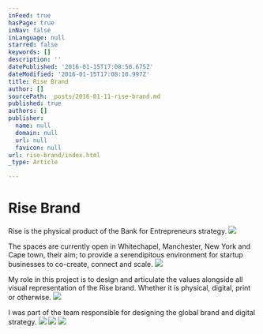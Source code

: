 ```yaml
---
inFeed: true
hasPage: true
inNav: false
inLanguage: null
starred: false
keywords: []
description: ''
datePublished: '2016-01-15T17:08:50.675Z'
dateModified: '2016-01-15T17:08:10.997Z'
title: Rise Brand
author: []
sourcePath: _posts/2016-01-11-rise-brand.md
published: true
authors: []
publisher:
  name: null
  domain: null
  url: null
  favicon: null
url: rise-brand/index.html
_type: Article

---
```

# Rise Brand

Rise is the physical product of the Bank for Entrepreneurs strategy.
![](https://the-grid-user-content.s3-us-west-2.amazonaws.com/63c65730-3255-43a3-9dda-a6b1569f7494.png)

The spaces are currently open in Whitechapel, Manchester, New York and Cape town, their aim; to provide a serendipitous environment for startup businesses to co-create, connect and scale.
![](https://the-grid-user-content.s3-us-west-2.amazonaws.com/1aebdf60-3db1-476e-8ff1-450bbde4e124.png)

My role in this project is to design and articulate the values alongside all visual representation of the Rise brand. Whether it is physical, digital, print or otherwise.
![](https://the-grid-user-content.s3-us-west-2.amazonaws.com/e9a835e8-1819-419f-81e1-00a32212373f.png)

I was part of the team responsible for designing the global brand and digital strategy.
![](https://the-grid-user-content.s3-us-west-2.amazonaws.com/8ee9d445-4ed1-460b-bd59-d8fa2d0171dd.png)
![](https://the-grid-user-content.s3-us-west-2.amazonaws.com/02fb3b33-c6b8-4590-bcce-8be5f624bbe8.png)
![](https://the-grid-user-content.s3-us-west-2.amazonaws.com/8b895bfd-0f26-4161-a027-8732c4dbc3d1.png)